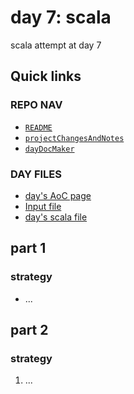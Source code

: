 # day 7: scala
scala attempt at day 7
## Quick links
### REPO NAV
* [`README`](./README.md)
* [`projectChangesAndNotes`](./projectChangesAndNotes.md)
* [`dayDocMaker`](./dayDocMaker.md)
### DAY FILES
* [day's AoC page](https://adventofcode.com/2023/day/7)
* [Input file](https://adventofcode.com/2023/day/7/input)
* [day's scala file](../../src/main/scala/day7.scala)
## part 1
### strategy
* ...
## part 2
### strategy
1. ...
